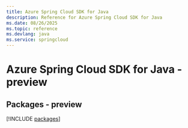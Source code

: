 ```yaml
---
title: Azure Spring Cloud SDK for Java
description: Reference for Azure Spring Cloud SDK for Java
ms.date: 08/26/2025
ms.topic: reference
ms.devlang: java
ms.service: springcloud
---
```

# Azure Spring Cloud SDK for Java - preview
## Packages - preview
[!INCLUDE [packages](spring-cloud-index.md)]